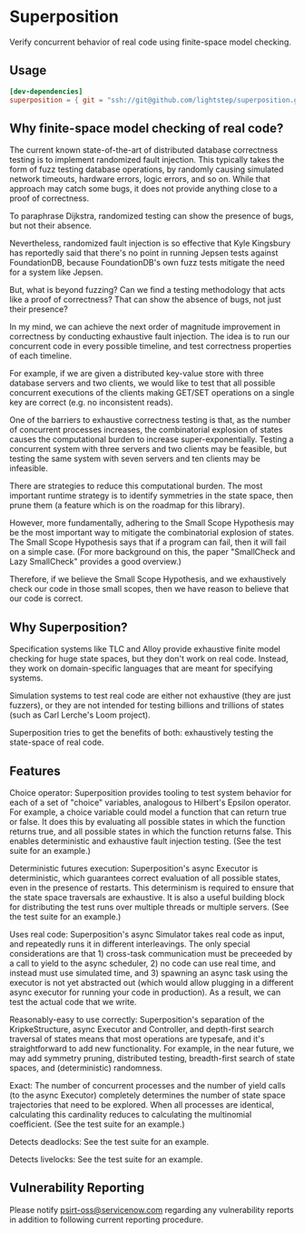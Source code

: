 # Superposition

Verify concurrent behavior of real code using finite-space model checking.

## Usage

```toml
[dev-dependencies]
superposition = { git = "ssh://git@github.com/lightstep/superposition.git", branch = "main" }
```

## Why finite-space model checking of real code?

The current known state-of-the-art of distributed database correctness testing is to implement randomized fault injection. This typically takes the form of fuzz testing database operations, by randomly causing simulated network timeouts, hardware errors, logic errors, and so on. While that approach may catch some bugs, it does not provide anything close to a proof of correctness.

To paraphrase Dijkstra, randomized testing can show the presence of bugs, but not their absence.

Nevertheless, randomized fault injection is so effective that Kyle Kingsbury has reportedly said that there's no point in running Jepsen tests against FoundationDB, because FoundationDB's own fuzz tests mitigate the need for a system like Jepsen.

But, what is beyond fuzzing? Can we find a testing methodology that acts like a proof of correctness? That can show the absence of bugs, not just their presence?

In my mind, we can achieve the next order of magnitude improvement in correctness by conducting exhaustive fault injection. The idea is to run our concurrent code in every possible timeline, and test correctness properties of each timeline.

For example, if we are given a distributed key-value store with three database servers and two clients, we would like to test that all possible concurrent executions of the clients making GET/SET operations on a single key are correct (e.g. no inconsistent reads).

One of the barriers to exhaustive correctness testing is that, as the number of concurrent processes increases, the combinatorial explosion of states causes the computational burden to increase super-exponentially. Testing a concurrent system with three servers and two clients may be feasible, but testing the same system with seven servers and ten clients may be infeasible.

There are strategies to reduce this computational burden. The most important runtime strategy is to identify symmetries in the state space, then prune them (a feature which is on the roadmap for this library).

However, more fundamentally, adhering to the Small Scope Hypothesis may be the most important way to mitigate the combinatorial explosion of states. The Small Scope Hypothesis says that if a program can fail, then it will fail on a simple case. (For more background on this, the paper "SmallCheck and Lazy SmallCheck" provides a good overview.)

Therefore, if we believe the Small Scope Hypothesis, and we exhaustively check our code in those small scopes, then we have reason to believe that our code is correct.

## Why Superposition?

Specification systems like TLC and Alloy provide exhaustive finite model checking for huge state spaces, but they don't work on real code. Instead, they work on domain-specific languages that are meant for specifying systems.

Simulation systems to test real code are either not exhaustive (they are just fuzzers), or they are not intended for testing billions and trillions of states (such as Carl Lerche's Loom project).

Superposition tries to get the benefits of both: exhaustively testing the state-space of real code.

## Features

Choice operator: Superposition provides tooling to test system behavior for each of a set of "choice" variables, analogous to Hilbert's Epsilon operator. For example, a choice variable could model a function that can return true or false. It does this by evaluating all possible states in which the function returns true, and all possible states in which the function returns false. This enables deterministic and exhaustive fault injection testing. (See the test suite for an example.)

Deterministic futures execution: Superposition's async Executor is deterministic, which guarantees correct evaluation of all possible states, even in the presence of restarts. This determinism is required to ensure that the state space traversals are exhaustive. It is also a useful building block for distributing the test runs over multiple threads or multiple servers. (See the test suite for an example.)

Uses real code: Superposition's async Simulator takes real code as input, and repeatedly runs it in different interleavings. The only special considerations are that 1) cross-task communication must be preceeded by a call to yield to the async scheduler, 2) no code can use real time, and instead must use simulated time, and 3) spawning an async task using the executor is not yet abstracted out (which would allow plugging in a different async executor for running your code in production). As a result, we can test the actual code that we write.

Reasonably-easy to use correctly: Superposition's separation of the KripkeStructure, async Executor and Controller, and depth-first search traversal of states means that most operations are typesafe, and it's straightforward to add new functionality. For example, in the near future, we may add symmetry pruning, distributed testing, breadth-first search of state spaces, and (deterministic) randomness.

Exact: The number of concurrent processes and the number of yield calls (to the async Executor) completely determines the number of state space trajectories that need to be explored. When all processes are identical, calculating this cardinality reduces to calculating the multinomial coefficient. (See the test suite for an example.)

Detects deadlocks: See the test suite for an example.

Detects livelocks: See the test suite for an example.


## Vulnerability Reporting
Please notify psirt-oss@servicenow.com regarding any vulnerability reports in addition to following current reporting procedure.
